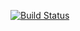 [![Build Status](https://travis-ci.org/monlor/file.svg?branch=master)](https://travis-ci.org/monlor/file)
